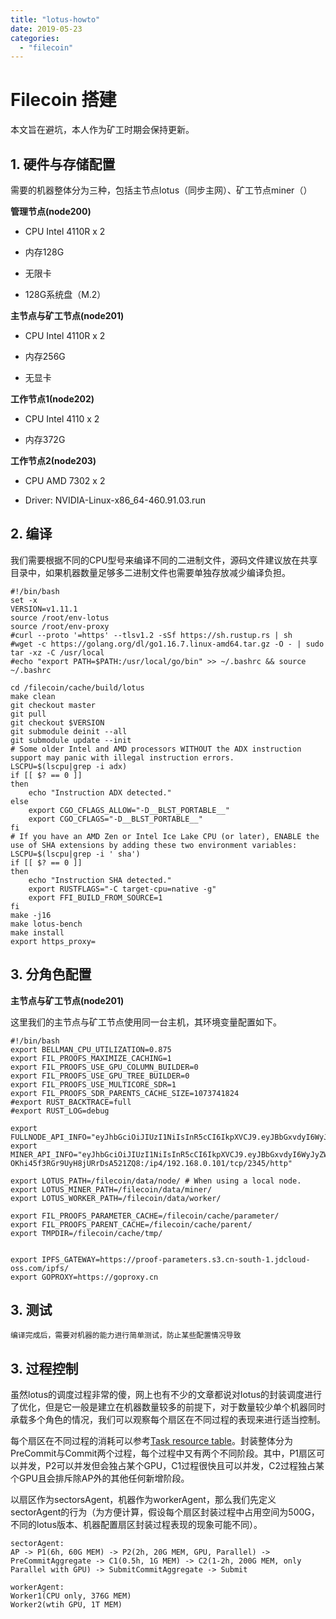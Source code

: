 ```yaml
---
title: "lotus-howto"
date: 2019-05-23
categories: 
  - "filecoin"
---
```

# Filecoin 搭建

本文旨在避坑，本人作为矿工时期会保持更新。

## 1. 硬件与存储配置

需要的机器整体分为三种，包括主节点lotus（同步主网）、矿工节点miner（）

**管理节点(node200)**

- CPU Intel 4110R x 2

- 内存128G

- 无限卡

- 128G系统盘（M.2）

**主节点与矿工节点(node201)**

- CPU Intel 4110R x 2

- 内存256G

- 无显卡

**工作节点1(node202)**

- CPU Intel 4110 x 2

- 内存372G

**工作节点2(node203)**

- CPU AMD 7302 x 2

- Driver: NVIDIA-Linux-x86_64-460.91.03.run

## 2. 编译

我们需要根据不同的CPU型号来编译不同的二进制文件，源码文件建议放在共享目录中，如果机器数量足够多二进制文件也需要单独存放减少编译负担。

    #!/bin/bash
    set -x
    VERSION=v1.11.1
    source /root/env-lotus
    source /root/env-proxy
    #curl --proto '=https' --tlsv1.2 -sSf https://sh.rustup.rs | sh
    #wget -c https://golang.org/dl/go1.16.7.linux-amd64.tar.gz -O - | sudo tar -xz -C /usr/local
    #echo "export PATH=$PATH:/usr/local/go/bin" >> ~/.bashrc && source ~/.bashrc

    cd /filecoin/cache/build/lotus
    make clean
    git checkout master
    git pull
    git checkout $VERSION
    git submodule deinit --all
    git submodule update --init
    # Some older Intel and AMD processors WITHOUT the ADX instruction support may panic with illegal instruction errors.
    LSCPU=$(lscpu|grep -i adx)
    if [[ $? == 0 ]]
    then
        echo "Instruction ADX detected."
    else
        export CGO_CFLAGS_ALLOW="-D__BLST_PORTABLE__"
        export CGO_CFLAGS="-D__BLST_PORTABLE__"
    fi
    # If you have an AMD Zen or Intel Ice Lake CPU (or later), ENABLE the use of SHA extensions by adding these two environment variables:
    LSCPU=$(lscpu|grep -i ' sha')
    if [[ $? == 0 ]]
    then
        echo "Instruction SHA detected."
        export RUSTFLAGS="-C target-cpu=native -g"
        export FFI_BUILD_FROM_SOURCE=1
    fi
    make -j16
    make lotus-bench
    make install
    export https_proxy=


## 3. 分角色配置

**主节点与矿工节点(node201)**

这里我们的主节点与矿工节点使用同一台主机，其环境变量配置如下。

    #!/bin/bash
    export BELLMAN_CPU_UTILIZATION=0.875
    export FIL_PROOFS_MAXIMIZE_CACHING=1
    export FIL_PROOFS_USE_GPU_COLUMN_BUILDER=0
    export FIL_PROOFS_USE_GPU_TREE_BUILDER=0
    export FIL_PROOFS_USE_MULTICORE_SDR=1
    export FIL_PROOFS_SDR_PARENTS_CACHE_SIZE=1073741824
    #export RUST_BACKTRACE=full
    #export RUST_LOG=debug

    export FULLNODE_API_INFO="eyJhbGciOiJIUzI1NiIsInR5cCI6IkpXVCJ9.eyJBbGxvdyI6WyJyZWFkIiwid3JpdGUiLCJzaWduIiwiYWRtaW4iXX0.Wq0nVk1xEpwsrQhfxpk2Vb5lBS07NeJ6o4ZJRGoQuic:/ip4/192.168.0.101/tcp/1234/http"
    export MINER_API_INFO="eyJhbGciOiJIUzI1NiIsInR5cCI6IkpXVCJ9.eyJBbGxvdyI6WyJyZWFkIiwid3JpdGUiLCJzaWduIiwiYWRtaW4iXX0.c6SQus7UjC4rh-OKhi45f3RGr9UyH8jURrDsA521ZQ8:/ip4/192.168.0.101/tcp/2345/http"

    export LOTUS_PATH=/filecoin/data/node/ # When using a local node.
    export LOTUS_MINER_PATH=/filecoin/data/miner/
    export LOTUS_WORKER_PATH=/filecoin/data/worker/

    export FIL_PROOFS_PARAMETER_CACHE=/filecoin/cache/parameter/
    export FIL_PROOFS_PARENT_CACHE=/filecoin/cache/parent/
    export TMPDIR=/filecoin/cache/tmp/


    export IPFS_GATEWAY=https://proof-parameters.s3.cn-south-1.jdcloud-oss.com/ipfs/
    export GOPROXY=https://goproxy.cn
## 3. 测试

    编译完成后，需要对机器的能力进行简单测试，防止某些配置情况导致

## 3. 过程控制

虽然lotus的调度过程非常的傻，网上也有不少的文章都说对lotus的封装调度进行了优化，但是它一般是建立在机器数量较多的前提下，对于数量较少单个机器同时承载多个角色的情况，我们可以观察每个扇区在不同过程的表现来进行适当控制。

每个扇区在不同过程的消耗可以参考[Task resource table](https://docs.filecoin.io/mine/lotus/seal-workers/#resource-allocation-in-lotus-workers)。封装整体分为PreCommit与Commit两个过程，每个过程中又有两个不同阶段。其中，P1扇区可以并发，P2可以并发但会独占某个GPU，C1过程很快且可以并发，C2过程独占某个GPU且会排斥除AP外的其他任何新增阶段。

以扇区作为sectorsAgent，机器作为workerAgent，那么我们先定义sectorAgent的行为（为方便计算，假设每个扇区封装过程中占用空间为500G，不同的lotus版本、机器配置扇区封装过程表现的现象可能不同）。

    sectorAgent:
    AP -> P1(6h, 60G MEM) -> P2(2h, 20G MEM, GPU, Parallel) -> PreCommitAggregate -> C1(0.5h, 1G MEM) -> C2(1-2h, 200G MEM, only Parallel with GPU) -> SubmitCommitAggregate -> Submit

    workerAgent:
    Worker1(CPU only, 376G MEM)
    Worker2(wtih GPU, 1T MEM)
